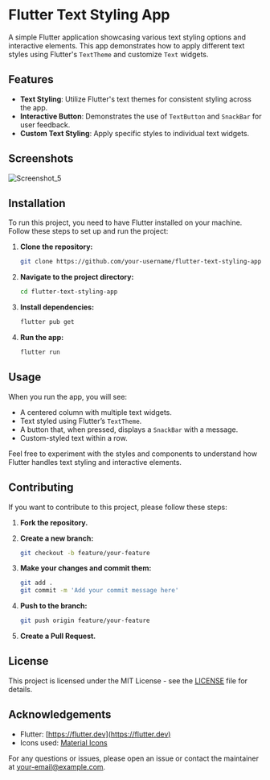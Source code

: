 # Flutter Text Styling App

A simple Flutter application showcasing various text styling options and interactive elements. This app demonstrates how to apply different text styles using Flutter's `TextTheme` and customize `Text` widgets.

## Features

- **Text Styling**: Utilize Flutter's text themes for consistent styling across the app.
- **Interactive Button**: Demonstrates the use of `TextButton` and `SnackBar` for user feedback.
- **Custom Text Styling**: Apply specific styles to individual text widgets.

## Screenshots

![Screenshot_5](https://github.com/user-attachments/assets/3c413545-ad38-40b9-b726-3d6256fcb963)


## Installation

To run this project, you need to have Flutter installed on your machine. Follow these steps to set up and run the project:

1. **Clone the repository:**

    ```bash
    git clone https://github.com/your-username/flutter-text-styling-app.git
    ```

2. **Navigate to the project directory:**

    ```bash
    cd flutter-text-styling-app
    ```

3. **Install dependencies:**

    ```bash
    flutter pub get
    ```

4. **Run the app:**

    ```bash
    flutter run
    ```

## Usage

When you run the app, you will see:

- A centered column with multiple text widgets.
- Text styled using Flutter’s `TextTheme`.
- A button that, when pressed, displays a `SnackBar` with a message.
- Custom-styled text within a row.

Feel free to experiment with the styles and components to understand how Flutter handles text styling and interactive elements.

## Contributing

If you want to contribute to this project, please follow these steps:

1. **Fork the repository.**
2. **Create a new branch:**

    ```bash
    git checkout -b feature/your-feature
    ```

3. **Make your changes and commit them:**

    ```bash
    git add .
    git commit -m 'Add your commit message here'
    ```

4. **Push to the branch:**

    ```bash
    git push origin feature/your-feature
    ```

5. **Create a Pull Request.**

## License

This project is licensed under the MIT License - see the [LICENSE](LICENSE) file for details.

## Acknowledgements

- Flutter: [https://flutter.dev](https://flutter.dev)
- Icons used: [Material Icons](https://material.io/resources/icons/)

For any questions or issues, please open an issue or contact the maintainer at [your-email@example.com](mailto:your-email@example.com).
